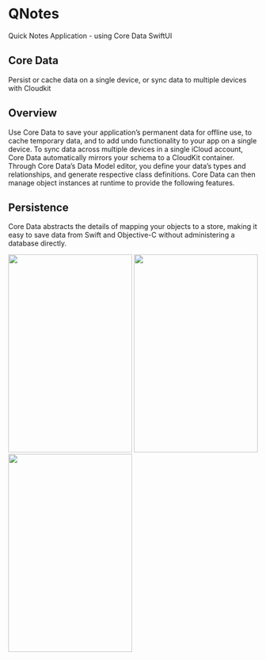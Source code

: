 # QNotes
 Quick Notes Application - using Core Data SwiftUI
 
 ## Core Data
 Persist or cache data on a single device, or sync data to multiple devices with Cloudkit

## Overview
Use Core Data to save your application’s permanent data for offline use, to cache temporary data, and to add undo functionality to your app on a single device. To sync data across multiple devices in a single iCloud account, Core Data automatically mirrors your schema to a CloudKit container.
Through Core Data’s Data Model editor, you define your data’s types and relationships, and generate respective class definitions. Core Data can then manage object instances at runtime to provide the following features.
## Persistence
Core Data abstracts the details of mapping your objects to a store, making it easy to save data from Swift and Objective-C without administering a database directly.


<p float="left">
<img src ="https://user-images.githubusercontent.com/33428918/162283259-8c648f1b-90f9-40c5-ab90-4e9a13da49a7.PNG" width="250" height="400" />
<img src ="https://user-images.githubusercontent.com/33428918/162283255-7d0ebf56-9b4a-4ef5-a598-301b2259e44c.PNG" width="250" height="400" />
<img src ="https://user-images.githubusercontent.com/33428918/162283234-2889a388-6ddf-4718-a05d-ffe03e3c6743.PNG" width="250" height="400" /> 
 </p>
